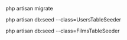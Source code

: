 php artisan migrate

php artisan db:seed --class=UsersTableSeeder

php artisan db:seed --class=FilmsTableSeeder
